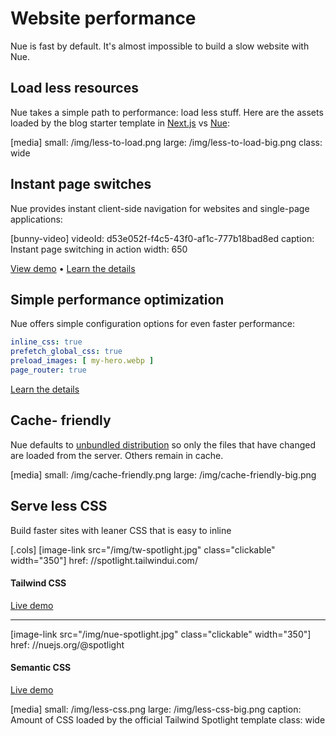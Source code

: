 
# Website performance
Nue is fast by default. It's almost impossible to build a slow website with Nue.


## Load less resources
Nue takes a simple path to performance: load less stuff. Here are the assets loaded by the blog starter template in [Next.js](//next-blog-starter.vercel.app/) vs [Nue](//nuejs.org/@nextjs-blog/):

[media]
  small: /img/less-to-load.png
  large: /img/less-to-load-big.png
  class: wide


## Instant page switches
Nue provides instant client-side navigation for websites and single-page applications:

[bunny-video]
  videoId: d53e052f-f4c5-43f0-af1c-777b18bad8ed
  caption: Instant page switching in action
  width: 650

[View demo](/@simple-blog) • [Learn the details](../concepts/client-side-navigation.html)

## Simple performance optimization
Nue offers simple configuration options for even faster performance:

``` yaml
inline_css: true
prefetch_global_css: true
preload_images: [ my-hero.webp ]
page_router: true
```

[Learn the details](../concepts/performance-optimization.html)


## Cache- friendly
Nue defaults to [unbundled distribution](../concepts/js-modules#unbundled) so only the files that have changed are loaded from the server. Others remain in cache.

[media]
  small: /img/cache-friendly.png
  large: /img/cache-friendly-big.png


## Serve less CSS
Build faster sites with leaner CSS that is easy to inline

[.cols]
  [image-link src="/img/tw-spotlight.jpg" class="clickable" width="350"]
    href: //spotlight.tailwindui.com/

  #### Tailwind CSS

  [Live demo](//spotlight.tailwindui.com/)

  ---
  [image-link src="/img/nue-spotlight.jpg" class="clickable" width="350"]
    href: //nuejs.org/@spotlight

  #### Semantic CSS

  [Live demo](//nuejs.org/@spotlight)


[media]
  small: /img/less-css.png
  large: /img/less-css-big.png
  caption: Amount of CSS loaded by the official Tailwind Spotlight template
  class: wide



